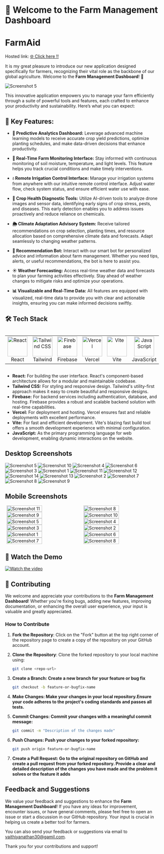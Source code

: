 # 🌾 Welcome to the Farm Management Dashboard
# FarmAid
Hosted link: [🌐 Click here !!](https://farmaid.vercel.app)

It is my great pleasure to introduce our new application designed specifically for farmers, recognizing their vital role as the backbone of our global agriculture. Welcome to the **Farm Management Dashboard**! 🎉

 ![Screenshot 5](https://drive.google.com/uc?export=view&id=1HyglDTvOkm6zvqE4kFA8lTRLdf5A4FP5)

This innovative application empowers you to manage your farm efficiently through a suite of powerful tools and features, each crafted to enhance your productivity and sustainability. Here’s what you can expect:

## 🚀 Key Features:

- **🔮 Predictive Analytics Dashboard:** Leverage advanced machine learning models to receive accurate crop yield predictions, optimize planting schedules, and make data-driven decisions that enhance productivity.

- **🌱 Real-Time Farm Monitoring Interface:** Stay informed with continuous monitoring of soil moisture, temperature, and light levels. This feature helps you track crucial conditions and make timely interventions.

- **💧 Remote Irrigation Control Interface:** Manage your irrigation systems from anywhere with our intuitive remote control interface. Adjust water flow, check system status, and ensure efficient water use with ease.

- **🔬 Crop Health Diagnostic Tools:** Utilize AI-driven tools to analyze drone images and sensor data, identifying early signs of crop stress, pests, and diseases. This early detection enables you to address issues proactively and reduce reliance on chemicals.

- **🌦️ Climate Adaptation Advisory System:** Receive tailored recommendations on crop selection, planting times, and resource allocation based on comprehensive climate data and forecasts. Adapt seamlessly to changing weather patterns.

- **🤖 Recommendation Bot:** Interact with our smart bot for personalized advice and information about farm management. Whether you need tips, alerts, or useful recommendations, the bot is here to assist you.

- **☀️ Weather Forecasting:** Access real-time weather data and forecasts to plan your farming activities effectively. Stay ahead of weather changes to mitigate risks and optimize your operations.

- **📊 Visualizable and Real-Time Data:** All features are equipped with visualized, real-time data to provide you with clear and actionable insights, ensuring you can make informed decisions swiftly.

## 🛠️ Tech Stack

<div style="display: flex; align-items: flex-start; align: center">
  <table align="center">
    <tr>
      <td align="center" width="96">
        <img src="https://techstack-generator.vercel.app/react-icon.svg" alt="React" width="65" height="65" />
        <br>React
      </td>
      <td align="center" width="96">
        <img src="https://skillicons.dev/icons?i=tailwind" width="65" height="65" alt="Tailwind CSS" />
        <br>Tailwind
      </td>
      <td align="center" width="96">
        <img src="https://skillicons.dev/icons?i=firebase" width="65" height="65" alt="Firebase" />
        <br>Firebase
      </td>
      <td align="center" width="96">
        <img src="https://skillicons.dev/icons?i=vercel" width="65" height="65" alt="Vercel" />
        <br>Vercel
      </td>
      <td align="center" width="96">
        <img src="https://skillicons.dev/icons?i=vite" width="65" height="65" alt="Vite" />
        <br>Vite
      </td>
      <td align="center" width="96">
        <img src="https://techstack-generator.vercel.app/js-icon.svg" alt="JavaScript" width="65" height="65" />
        <br>JavaScript
      </td>
    </tr>
  </table>
  <br><br>
</div>

- **React:** For building the user interface. React's component-based architecture allows for a modular and maintainable codebase.
- **Tailwind CSS:** For styling and responsive design. Tailwind's utility-first approach makes it easy to create beautiful and responsive designs.
- **Firebase:** For backend services including authentication, database, and hosting. Firebase provides a robust and scalable backend solution with real-time capabilities.
- **Vercel:** For deployment and hosting. Vercel ensures fast and reliable deployments with excellent performance.
- **Vite:** For fast and efficient development. Vite's blazing fast build tool offers a smooth development experience with minimal configuration.
- **JavaScript:** As the primary programming language for web development, enabling dynamic interactions on the website.


## Desktop Screenshots
 ![Screenshot 5](https://drive.google.com/uc?export=view&id=1HyglDTvOkm6zvqE4kFA8lTRLdf5A4FP5)
![Screenshot 10](https://drive.google.com/uc?export=view&id=1gICgZO0x35zFZhulBzwSkI8X-otvA6fx)
 ![Screenshot 4](https://drive.google.com/uc?export=view&id=1zLSTUN6__aTdEcKIKwXUwlKN5TGZcAyI)
 ![Screenshot 6](https://drive.google.com/uc?export=view&id=1Dv9tSHG0-vLtKUsHjD2gxUSag-2fE4Vo)
 ![Screenshot 3](https://drive.google.com/uc?export=view&id=1AKnrU3ul3UDljdMg2a7dapFbavdfgncR)
 ![Screenshot 1](https://drive.google.com/uc?export=view&id=17KUBqTiZXCDiVyrVN4Wj9boGZPSErm0l)
![Screenshot 11](https://drive.google.com/uc?export=view&id=1vQF9gjx9cwGJcUzAERoFmcDsvaqpmY9T)
 ![Screenshot 12](https://drive.google.com/uc?export=view&id=1XXrMAaAGjHFtkyPcukditBeK3szKZplO)
![Screenshot 14](https://drive.google.com/uc?export=view&id=1l9jJC-Ytj2iaCPSEwZo5hDZUtJnO5hIK)
 ![Screenshot 13](https://drive.google.com/uc?export=view&id=1eINZaFP0a3Tb9VOiivqJYuVh3WJ1tFMt)
 ![Screenshot 2](https://drive.google.com/uc?export=view&id=1CdY7aLspstojmq3Pt0fzNHabr_Ty7oxm)
 ![Screenshot 7](https://drive.google.com/uc?export=view&id=1NCne0ulWyZzAZXU39i02PGDPC_pAjBoh)
![Screenshot 8](https://drive.google.com/uc?export=view&id=1DFSj4OW-2Is5bjEvApRTrRcX2SbUqlig)
![Screenshot 9](https://drive.google.com/uc?export=view&id=1CYhDPBJenqB246rZI585Y1QrG2XfbX1i)

## Mobile Screenshots

<div style="display: flex; flex-wrap: wrap; justify-content: center; gap: 10px;">
  <img src="https://drive.google.com/uc?export=view&id=1VaO5WQMiiGdHSozw0qFbOFA4E8K1ddzX" alt="Screenshot 11" style="width: 48%;">
  <img src="https://drive.google.com/uc?export=view&id=1FZ8HtDuc79-_TMlDgFFRHV80ZqkFWNQ4" alt="Screenshot 8" style="width: 48%;">
</div>

<div style="display: flex; flex-wrap: wrap; justify-content: center; gap: 10px;">
  <img src="https://drive.google.com/uc?export=view&id=1mzyx11TepupU-gADtRscAulqUsLAibYg" alt="Screenshot 9" style="width: 48%;">
  <img src="https://drive.google.com/uc?export=view&id=1VcZz_wCy1lpcZp9CVq_IQzIsbKHnkNg5" alt="Screenshot 10" style="width: 48%;">
</div>

<div style="display: flex; flex-wrap: wrap; justify-content: center; gap: 10px;">
  <img src="https://drive.google.com/uc?export=view&id=1woTQ-kNYgGjVpAGMdWj600Q4Rcqd8EEi" alt="Screenshot 5" style="width: 48%;">
  <img src="https://drive.google.com/uc?export=view&id=1R39R61Ei35nWwjtlrzHSyhu0vXeANvnK" alt="Screenshot 4" style="width: 48%;">
</div>

<div style="display: flex; flex-wrap: wrap; justify-content: center; gap: 10px;">
  <img src="https://drive.google.com/uc?export=view&id=1Esh47HNqqT1Q-BeIMr4jX0W7yzU1sh12" alt="Screenshot 3" style="width: 48%;">
  <img src="https://drive.google.com/uc?export=view&id=1m5T8ng245U4y3o7gKt5auSSRThIXNBrf" alt="Screenshot 2" style="width: 48%;">
</div>

<div style="display: flex; flex-wrap: wrap; justify-content: center; gap: 10px;">
  <img src="https://drive.google.com/uc?export=view&id=1ifnRUtN-4kD4Nn_R368AYFqEUkkZ-jQ9" alt="Screenshot 1" style="width: 48%;">
  <img src="https://drive.google.com/uc?export=view&id=1dq6nHhVFqEvxIks2vQIWse5de3Isa72U" alt="Screenshot 6" style="width: 48%;">
</div>

<div style="display: flex; flex-wrap: wrap; justify-content: center; gap: 10px;">
  <img src="https://drive.google.com/uc?export=view&id=1dSQ_l-F3AJkKRMdlTPFz1p2i29SqrTH-" alt="Screenshot 7" style="width: 48%;">
  <img src="https://drive.google.com/uc?export=view&id=1UmE34nogXnUew39SbYGsehl9AV-eVOTd" alt="Screenshot 8" style="width: 48%;">
</div>




## 🎥 Watch the Demo
[![Watch the video](https://drive.google.com/uc?export=view&id=1HyglDTvOkm6zvqE4kFA8lTRLdf5A4FP5
)](https://drive.google.com/file/d/1ew04h21BQNB8AlQFX2o3BQ3ErKaJ7fqJ/view?usp=drive_link)


## 🤝 Contributing

We welcome and appreciate your contributions to the **Farm Management Dashboard**! Whether you're fixing bugs, adding new features, improving documentation, or enhancing the overall user experience, your input is valuable and greatly appreciated.

### How to Contribute
1. **Fork the Repository**: Click on the "Fork" button at the top right corner of the repository page to create a copy of the repository on your GitHub account.

2. **Clone the Repository**: Clone the forked repository to your local machine using:
   ```bash
   git clone <repo-url>
   ```
3. **Create a Branch: Create a new branch for your feature or bug fix**
   ```bash
   git checkout -b feature-or-bugfix-name
   ```
4. **Make Changes: Make your changes in your local repository.Ensure your code adheres to the project's coding standards and passes all tests.**

5. **Commit Changes: Commit your changes with a meaningful commit message:**

   ```bash
   git commit -m "Description of the changes made"
   ```
6. **Push Changes: Push your changes to your forked repository:**
   ```bash
   git push origin feature-or-bugfix-name
   ```

7. **Create a Pull Request: Go to the original repository on GitHub and create a pull request from your forked repository. Provide a clear and detailed description of the changes you have made and the problem it solves or the feature it adds**


## Feedback and Suggestions

We value your feedback and suggestions to enhance the **Farm Management Dashboard**! If you have any ideas for improvement, encounter issues, or have general comments, please feel free to open an issue or start a discussion in our GitHub repository. Your input is crucial in helping us create a better tool for farmers.

You can also send your feedback or suggestions via email to [vaithiyanathan30@gamil.com](mailto:vaithiyanathan30@example.com). 

Thank you for your contributions and support!




